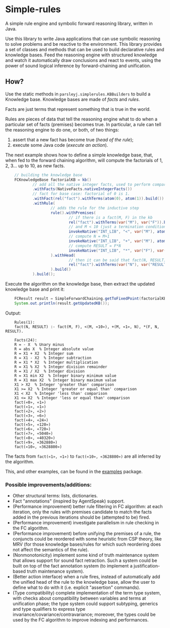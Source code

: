 # Simple-rules
A simple rule engine and symbolic forward reasoning library, written in Java.

Use this library to write Java applications that can use symbolic reasoning to solve problems and be reactive to the environment. This library provides a set of classes and methods that can be used to build declarative rules and knowledge bases. Feed the reasoning engine with structured knowledge and watch it automatically draw conclusions and react to events, using the power of sound logical inference by forward-chaining and unification.

## How?

Use the static methods in `parsleyj.simplerules.KBBuilders` to build a Knowledge base. 
Knowledge bases are made of _facts_ and _rules_. 

Facts are just terms that represent something that is true in the world. 

Rules are pieces of data that tell the reasoning engine what to do when a particular set of facts (premises) becomes true.
In particular, a rule can tell the reasoning engine to do one, or both, of two things:
1. assert that a new fact has become true (_head of the rule_);
2. execute some Java code (_execute an action_). 

The next example shows how to define a simple knowledge base, that, when fed to the forward chaining algorithm, will compute the factorials of 1, 2, 3... up to 10, as new facts.

```java 
    // building the knowledge base
    FCKnowledgeBase factorialKB = kb()
            // add all the native integer facts, used to perform comparisons and arithmetical operations
            .withFacts(NativeFacts.nativeIntegerFacts())
            // fact for base case: factorial of 0 is 1.
            .withFact(rel("fact").withTerms(atom(0), atom(1)).build())
            .withRule(
                    // adds the rule for the inductive step
                    rule().withPremises(
                            // if there is a fact(M, F) in the kb
                            rel("fact").withTerms(var("M"), var("F")).build(),
                            // and M < 10 (just a termination condition for this example)
                            invokeNative("INT_LIB", "<", var("M"), atom(10)),
                            // compute N = M+1
                            invokeNative("INT_LIB", "+", var("M"), atom(1), var("N")),
                            // compute RESULT = F*N
                            invokeNative("INT_LIB", "*", var("F"), var("N"), var("RESULT"))
                    ).withHead(
                            // then it can be said that fact(N, RESULT) is true and it can be added to the kb
                            rel("fact").withTerms(var("N"), var("RESULT")).build()
                    ).build()
            ).build();
``` 

Execute the algorithm on the knowledge base, then extract the updated knowledge base and print it:

```java 
    FCResult result = SimpleForwardChaining.getToFixedPoint(factorialKB);
    System.out.println(result.getUpdatedKB());
```

Output:
```
    Rules(1):
    fact(N, RESULT) :- fact(M, F), <(M, «10»), +(M, «1», N), *(F, N, RESULT).
    
    Facts(24):
    R = - X  % Unary minus
    R = abs X  % Integer absolute value
    R = X1 + X2  % Integer sum
    R = X1 - X2  % Integer subtraction
    R = X1 * X2  % Integer multiplication
    R = X1 % X2  % Integer division remainder
    R = X1 / X2  % Integer division
    R = X1 min X2  % Integer binary minimum value
    R = X1 max X2  % Integer binary maximum value
    X1 > X2  % Integer 'greater than' comparison
    X1 >= X2  % Integer 'greater or equal than' comparison
    X1 < X2  % Integer 'less than' comparison
    X1 <= X2  % Integer 'less or equal than' comparison
    fact(«0», «1»)
    fact(«1», «1»)
    fact(«2», «2»)
    fact(«3», «6»)
    fact(«4», «24»)
    fact(«5», «120»)
    fact(«6», «720»)
    fact(«7», «5040»)
    fact(«8», «40320»)
    fact(«9», «362880»)
    fact(«10», «3628800»)
```

The facts from `fact(«1», «1»)` to `fact(«10», «3628800»)` are all inferred by the algorithm.


This, and other examples, can be found in the [examples](https://github.com/ParsleyJ/simple-rules/tree/master/src/parsleyj/simplerules/examples) package.


### Possible improvements/additions:
* Other structural terms: lists, dictionaries.
* Fact "annotations" (inspired by AgentSpeak) support.
* (Performance improvement) better rule filtering in FC algorithm: at each iteration, only the rules with premises candidate to match the facts added in the previous iterations should be (attempted to be) fired.
* (Performance improvement) investigate parallelism in rule checking in the FC algorithm.
* (Performance improvement) before unifying the premises of a rule, the conjuncts could be reordered with some heuristic from CSP theory, like MRV (for those knowledge bases/rules for which such reordering does not affect the semantics of the rule).
* (Nonmonotonicity) implement some kind of truth maintenance system that allows support for sound fact retraction. Such a system could be built on top of the fact annotation system (to implement a justification-based truth maintenance system).
* (Better action interface) when a rule fires, instead of automatically add the unified head of the rule to the knowledge base, allow the user to define what to do with it (i.e. explicit "assertion" commands).
* (Type compatibility) complete implementation of the term type system, with checks about compatibility between variables and terms at unification phase; the type system could support subtyping, generics and type qualifiers to express type invariance/covariance/contravariance; moreover, the types could be used by the FC algorithm to improve indexing and performances. 
